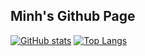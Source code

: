 ## Minh's Github Page

[![GitHub stats](https://github-readme-stats.vercel.app/api?username=MinhAnime)](https://github.com/MinhAnime/github-readme-stats)  [![Top Langs](https://github-readme-stats.vercel.app/api/top-langs/?username=MinhAnime&size_weight=0.5&count_weight=0.5&langs_count=5&hide=assembly,cmake,makefile,matlab,shaderlab,html&layout=compact)](https://github.com/MinhAnime/github-readme-stats)
